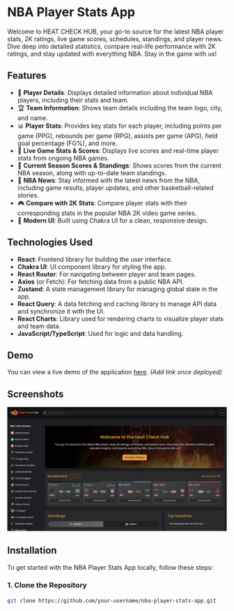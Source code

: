# NBA Player Stats App

Welcome to HEAT CHECK HUB, your go-to source for the latest NBA player stats, 2K ratings, live game scores, schedules, standings, and player news. Dive deep into detailed statistics, compare real-life performance with 2K ratings, and stay updated with everything NBA. Stay in the game with us!

## Features

- 🏀 **Player Details**: Displays detailed information about individual NBA players, including their stats and team.
- 🏆 **Team Information**: Shows team details including the team logo, city, and name.
- 📊 **Player Stats**: Provides key stats for each player, including points per game (PPG), rebounds per game (RPG), assists per game (APG), field goal percentage (FG%), and more.
- 🏅 **Live Game Stats & Scores**: Displays live scores and real-time player stats from ongoing NBA games.
- 📅 **Current Season Scores & Standings**: Shows scores from the current NBA season, along with up-to-date team standings.
- 📰 **NBA News**: Stay informed with the latest news from the NBA, including game results, player updates, and other basketball-related stories.
- 🎮 **Compare with 2K Stats**: Compare player stats with their corresponding stats in the popular NBA 2K video game series.
- 🎨 **Modern UI**: Built using Chakra UI for a clean, responsive design.

## Technologies Used

- **React**: Frontend library for building the user interface.
- **Chakra UI**: UI component library for styling the app.
- **React Router**: For navigating between player and team pages.
- **Axios** (or Fetch): For fetching data from a public NBA API.
- **Zustand**: A state management library for managing global state in the app.
- **React Query**: A data fetching and caching library to manage API data and synchronize it with the UI.
- **React Charts**: Library used for rendering charts to visualize player stats and team data.
- **JavaScript/TypeScript**: Used for logic and data handling.

## Demo

You can view a live demo of the application [here](#). _(Add link once deployed)_

## Screenshots

![Alt text](./src/assets/Heat%20Check%20Hub%20Cover.png)

## Installation

To get started with the NBA Player Stats App locally, follow these steps:

### 1. Clone the Repository

```bash
git clone https://github.com/your-username/nba-player-stats-app.git
```
